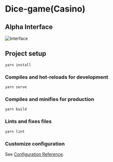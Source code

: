 # Dice-game(Casino)

## Alpha Interface

![Interface](https://github.com/vietvulong/Vue-Canvas-DiceGame/blob/main/screenshots/game-field.png)

## Project setup
```
yarn install
```

### Compiles and hot-reloads for development
```
yarn serve
```

### Compiles and minifies for production
```
yarn build
```

### Lints and fixes files
```
yarn lint
```

### Customize configuration
See [Configuration Reference](https://cli.vuejs.org/config/).
